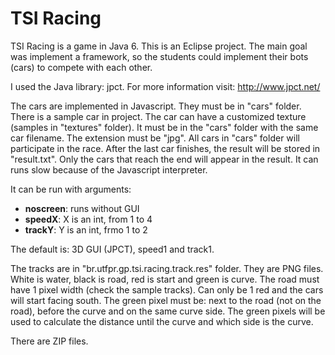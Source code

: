 TSI Racing
====

TSI Racing is a game in Java 6.
This is an Eclipse project.
The main goal was implement a framework, so the students could implement their bots (cars) to compete with each other.

I used the Java library: jpct. For more information visit: http://www.jpct.net/

The cars are implemented in Javascript. They must be in "cars" folder. There is a sample car in project.
The car can have a customized texture (samples in "textures" folder). It must be in the "cars" folder with the same car filename. The extension must be "jpg".
All cars in "cars" folder will participate in the race. After the last car finishes, the result will be stored in "result.txt". Only the cars that reach the end will appear in the result. It can runs slow because of the Javascript interpreter.

It can be run with arguments:
* **noscreen**: runs without GUI
* **speedX**: X is an int, from 1 to 4
* **trackY**: Y is an int, frmo 1 to 2

The default is: 3D GUI (JPCT), speed1 and track1.

The tracks are in "br.utfpr.gp.tsi.racing.track.res" folder. They are PNG files. White is water, black is road, red is start and green is curve. The road must have 1 pixel width (check the sample tracks). Can only be 1 red and the cars will start facing south. The green pixel must be: next to the road (not on the road), before the curve and on the same curve side. The green pixels will be used to calculate the distance until the curve and which side is the curve.

There are ZIP files.